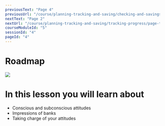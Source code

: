```yaml
---
previousText: "Page 4"
previousUrl: "/course/planning-tracking-and-saving/checking-and-savings-accounts/page-four"
nextText: "Page 2"
nextUrl: "/course/planning-tracking-and-saving/tracking-progress/page-two"
courseModuleId: "5"
sessionId: "4"
pageId: "4"
---
```



# Roadmap

<img src="/assets/img/roadmap.png" />

# In this lesson you will learn about

- Conscious and subconscious attitudes
- Impressions of banks
- Taking charge of your attitudes